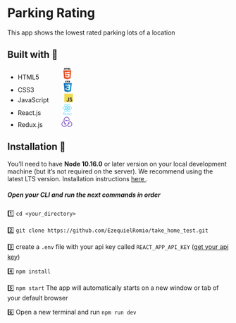 # Parking Rating
This app shows the lowest rated parking lots of a location

## Built with 🧰

<ul >
  <li > 
    HTML5 &nbsp;&nbsp;&nbsp;&nbsp;&nbsp;&nbsp;&nbsp;&nbsp;&nbsp;&nbsp;&nbsp;
    <a href="https://www.w3.org/html/" target="_blank"> 
      <img src="https://raw.githubusercontent.com/devicons/devicon/master/icons/html5/html5-original-wordmark.svg" alt="html5" width="26" height="26"/> 
    </a>
  </li>
  <li> CSS3 &nbsp;&nbsp;&nbsp;&nbsp;&nbsp;&nbsp;&nbsp;&nbsp;&nbsp;&nbsp;&nbsp;&nbsp;&nbsp;&nbsp;
    <a href="https://www.w3schools.com/css/" target="_blank"> 
      <img src="https://raw.githubusercontent.com/devicons/devicon/master/icons/css3/css3-original-wordmark.svg" alt="css3" width="26" height="26"/> 
    </a>
  </li>
  <li> JavaScript &nbsp;&nbsp;&nbsp;&nbsp;&nbsp;&nbsp;&nbsp;
    <a href="https://developer.mozilla.org/en-US/docs/Web/JavaScript" target="_blank"> 
      <img src="https://raw.githubusercontent.com/devicons/devicon/master/icons/javascript/javascript-original.svg" alt="javascript" width="20" height="20"/> 
    </a>
  </li>
  <li> React.js &nbsp;&nbsp;&nbsp;&nbsp;&nbsp;&nbsp;&nbsp;&nbsp;&nbsp;&nbsp;
    <a href="https://reactjs.org/" target="_blank"> 
      <img src="https://raw.githubusercontent.com/devicons/devicon/master/icons/react/react-original-wordmark.svg" alt="react" width="26" height="26"/> 
    </a>
  </li>
  <li> Redux.js &nbsp;&nbsp;&nbsp;&nbsp;&nbsp;&nbsp;&nbsp;&nbsp;&nbsp;
    <a href="https://redux.js.org" target="_blank"> 
      <img src="https://raw.githubusercontent.com/devicons/devicon/master/icons/redux/redux-original.svg" alt="redux" width="24" height="24"/> 
    </a>
  </li>
</ul>


## Installation 🔧

You’ll need to have **Node 10.16.0** or later version on your local development machine (but it’s not required on the server). We recommend using the latest LTS version. Installation instructions <a href="https://nodejs.org/es/download/" target="_blank"> here </a>.<br/>
<h5>Open your CLI and run the next commands in order</h5>
<p> 1️⃣ <code>cd &lt;your_directory&gt;</code> </p>
<p> 2️⃣ <code>git clone https://github.com/EzequielRomio/take_home_test.git</code></p>
<p> 3️⃣ create a <code>.env</code> file with your api key called <code>REACT_APP_API_KEY</code> (<a href='https://www.yelp.com/developers/api_terms' target='_blank'>get your api key</a>)
<p> 4️⃣ <code>npm install</code></p>
<p> 5️⃣ <code>npm start</code> The app will automatically starts on a new window or tab of your default browser </p>
<p> 6️⃣ Open a new terminal and run <code>npm run dev</code> </p>
